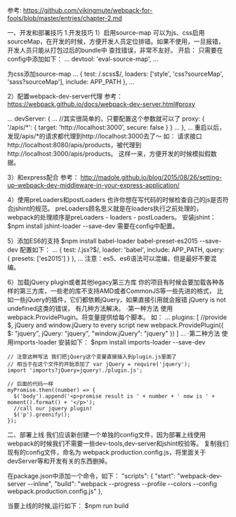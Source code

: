 参考:
https://github.com/vikingmute/webpack-for-fools/blob/master/entries/chapter-2.md

一、开发和部署技巧
1.开发技巧
1）启用source-map
可以为js、css启用sourceMap，在开发的时候，方便开发人员定位排错。如果不使用，一旦报错，开发人员只能从打包过后的bundle中
查找错误，非常不友好。
开启：
只需要在config中添加如下：
...
devtool: 'eval-source-map',
...

为css添加source-map
...
{
	test: /\.scss$/,
	loaders: ['style', 'css?sourceMap', 'sass?sourceMap'],
	include: APP_PATH
},
...


2）配置webpack-dev-server代理
参考：
https://webpack.github.io/docs/webpack-dev-server.html#proxy

...
devServer: {
	...
    //其实很简单的，只要配置这个参数就可以了
    proxy: {
      '/apis/*': {
          target: 'http://localhost:3000',
          secure: false
      }
    }
    ...
},
...
重启以后，发现/apis/*的请求都代理到http://localhost:3000去了～
如：
请求接口http://localhost:8080/apis/products，被代理到http://localhost:3000/apis/products。
这样一来，方便开发的时候模拟假数据。


3）和express配合
参考：
http://madole.github.io/blog/2015/08/26/setting-up-webpack-dev-middleware-in-your-express-application/


4）使用preLoaders和postLoaders
也许你想在写代码的时候检查自己的js是否符合jshint的规范。
preLoaders顾名思义就是在loaders执行之前处理的，webpack的处理顺序是preLoaders - loaders - postLoaders。
安装jshint：
$npm install jshint-loader --save-dev
需要在config中配置。


5）添加ES6的支持
$npm install babel-loader babel-preset-es2015 --save-dev
配置如下：
...
  {
    test: /\.jsx?$/,
    loader: 'babel',
    include: APP_PATH,
    query: {
      presets: ['es2015']
    }
  },
...
注意：es5、es6语法可以混编，但是最好不要混编。


6）加载jQuery plugin或者其他legacy第三方库
你的项目有时候会要加载各种各样的第三方库，一些老的库不支持AMD或者CommonJS等一些先进的格式，
比如一些jQuery的插件，它们都依赖jQuery，如果直接引用就会报错 jQuery is not undefined这类的错误，
有几种方法解决。
·第一种方法
	使用webpack.ProvidePlugin。将变量提供给每个脚本。
	如：
	  ...
	  plugins: [
	    //provide $, jQuery and window.jQuery to every script
	    new webpack.ProvidePlugin({
	      $: "jquery",
	      jQuery: "jquery",
	      "window.jQuery": "jquery"
	    })
	  ]
	  ...
·第二种方法
	使用imports-loader
	安装如下：
		$npm install imports-loader --save-dev

	// 注意这种写法 我们把jQuery这个变量直接插入到plugin.js里面了
	// 相当于在这个文件的开始添加了 var jQuery = require('jquery');
	import 'imports?jQuery=jquery!./plugin.js';

	// 后面的代码一样
	myPromise.then((number) => {
	  $('body').append('<p>promise result is ' + number + ' now is ' + moment().format() + '</p>');
	  //call our jquery plugin!
	  $('p').greenify();
	});



二、部署上线
我们应该新创建一个单独的config文件，因为部署上线使用webpack的时候我们不需要一些dev-tools,dev-server和jshint校验等。
复制我们现有的config文件，命名为 webpack.production.config.js，将里面关于 devServer等和开发有关的东西删掉。

在package.json中添加一个命令，如下：
"scripts": {
	"start": "webpack-dev-server --inline",
	"build": "webpack --progress --profile --colors --config webpack.production.config.js"
},

当要上线的时候,运行如下：
$npm run build



